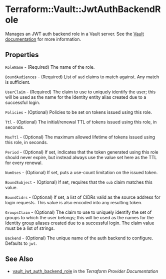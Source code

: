 # Terraform::Vault::JwtAuthBackendRole

Manages an JWT auth backend role in a Vault server. See the [Vault
documentation](https://www.vaultproject.io/docs/auth/jwt.html) for more
information.

## Properties

`RoleName` - (Required) The name of the role.

`BoundAudiences` - (Required) List of `aud` claims to match against. Any match is sufficient.

`UserClaim` - (Required) The claim to use to uniquely identify the user; this will be used as the name for the Identity entity alias created due to a successful login.

`Policies` - (Optional) Policies to be set on tokens issued using this role.

`Ttl` - (Optional) The initial/renewal TTL of tokens issued using this role, in seconds.

`MaxTtl` - (Optional) The maximum allowed lifetime of tokens issued using this role, in seconds.

`Period` - (Optional) If set, indicates that the token generated using this role should never expire, but instead always use the value set here as the TTL for every renewal.

`NumUses` - (Optional) If set, puts a use-count limitation on the issued token.

`BoundSubject` - (Optional) If set, requires that the `sub` claim matches this value.

`BoundCidrs` - (Optional) If set, a list of CIDRs valid as the source address for login requests. This value is also encoded into any resulting token.

`GroupsClaim` - (Optional) The claim to use to uniquely identify the set of groups to which the user belongs; this will be used as the names for the Identity group aliases created due to a successful login. The claim value must be a list of strings.

`Backend` - (Optional) The unique name of the auth backend to configure. Defaults to `jwt`.


## See Also

* [vault_jwt_auth_backend_role](https://www.terraform.io/docs/providers/vault/r/jwt_auth_backend_role.html) in the _Terraform Provider Documentation_